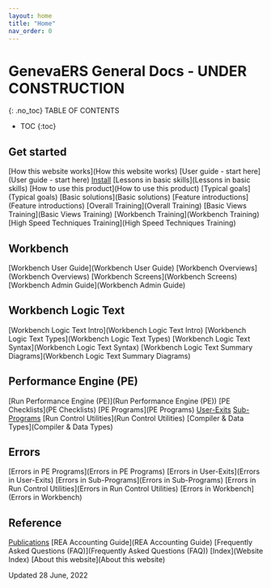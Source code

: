 ```yaml
---
layout: home
title: "Home"
nav_order: 0
---
```


# GenevaERS General Docs - UNDER CONSTRUCTION
{: .no_toc}
TABLE OF CONTENTS
 - TOC
{:toc}

## Get started

[How this website works](How this website works)
[User guide - start here](User guide - start here)
[Install](Install)
[Lessons in basic skills](Lessons in basic skills)
[How to use this product](How to use this product)
[Typical goals](Typical goals)
[Basic solutions](Basic solutions)
[Feature introductions](Feature introductions)
[Overall Training](Overall Training)
[Basic Views Training](Basic Views Training)
[Workbench Training](Workbench Training)
[High Speed Techniques Training](High Speed Techniques Training)

## Workbench

[Workbench User Guide](Workbench User Guide)
[Workbench Overviews](Workbench Overviews)
[Workbench Screens](Workbench Screens)
[Workbench Admin Guide](Workbench Admin Guide)

## Workbench Logic Text

[Workbench Logic Text Intro](Workbench Logic Text Intro)
[Workbench Logic Text Types](Workbench Logic Text Types)
[Workbench Logic Text Syntax](Workbench Logic Text Syntax)
[Workbench Logic Text Summary Diagrams](Workbench Logic Text Summary Diagrams)

## Performance Engine (PE)

[Run Performance Engine (PE)](Run Performance Engine (PE))
[PE Checklists](PE Checklists)
[PE Programs](PE Programs)
[User-Exits](User-Exits)
[Sub-Programs](Sub-Programs)
[Run Control Utilities](Run Control Utilities)
[Compiler & Data Types](Compiler & Data Types)

## Errors

[Errors in PE Programs](Errors in PE Programs)
[Errors in User-Exits](Errors in User-Exits)
[Errors in Sub-Programs](Errors in Sub-Programs)
[Errors in Run Control Utilities](Errors in Run Control Utilities)
[Errors in Workbench](Errors in Workbench)

## Reference

[Publications](Publications)
[REA Accounting Guide](REA Accounting Guide)
[Frequently Asked Questions (FAQ)](Frequently Asked Questions (FAQ))
[Index](Website Index)
[About this website](About this website)

Updated 28 June, 2022
